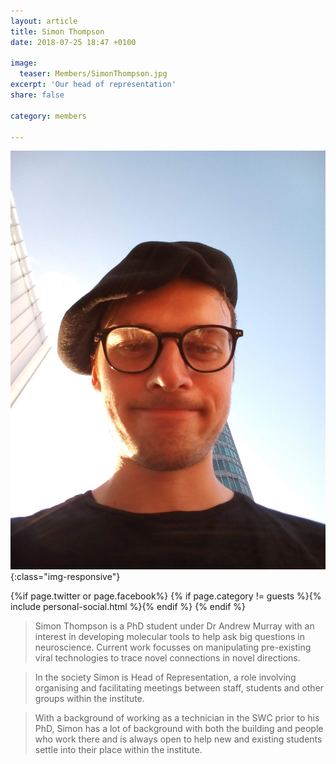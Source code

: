 ```yaml
---
layout: article
title: Simon Thompson
date: 2018-07-25 18:47 +0100

image:
  teaser: Members/SimonThompson.jpg
excerpt: 'Our head of representation'
share: false

category: members

---
```


![personImg](/images/Members/SimonThompson.jpg){:class="img-responsive"}  



{%if page.twitter or page.facebook%}
{% if page.category != guests %}{% include personal-social.html %}{% endif %}
{% endif %}



> Simon Thompson is a PhD student under Dr Andrew Murray with an interest in developing molecular
 tools to help ask big questions in neuroscience. Current work focusses
  on manipulating pre-existing viral technologies to trace novel connections in novel directions.

> In the society Simon is Head of Representation, a role involving organising and facilitating
 meetings between staff, students and other groups within the institute.

> With a background of working as a technician in the SWC prior to his PhD,
 Simon has a lot of background with both the building and people who work there and is always open
  to help new and existing students settle into their place within the institute.


